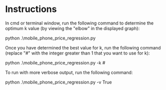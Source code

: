 # Instructions

In cmd or terminal window, run the following command to determine the optimum k value (by viewing the "elbow" in the displayed graph):

  python .\mobile_phone_price_regression.py

Once you have determined the best value for k, run the following command (replace "#" with the integer greater than 1 that you want to use for k):

  python .\mobile_phone_price_regression.py -k #

To run with more verbose output, run the following command:

  python .\mobile_phone_price_regression.py -v True

